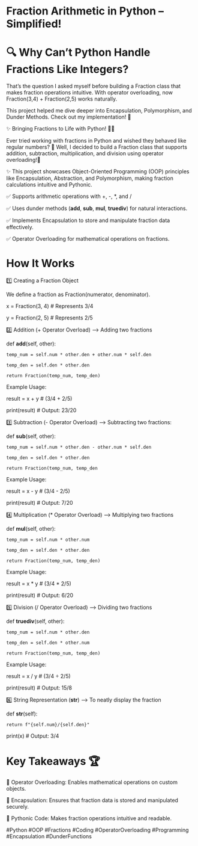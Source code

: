 #  Fraction Arithmetic in Python – Simplified!

# 🔍 Why Can’t Python Handle Fractions Like Integers?

That’s the question I asked myself before building a Fraction class that makes fraction operations intuitive. With operator overloading, now Fraction(3,4) + Fraction(2,5) works naturally.

This project helped me dive deeper into Encapsulation, Polymorphism, and Dunder Methods. Check out my implementation! 🚀

✨ Bringing Fractions to Life with Python! 🧮🐍

Ever tried working with fractions in Python and wished they behaved like regular numbers? 🤔 Well, I decided to build a Fraction class that supports addition, subtraction, multiplication, and division using operator overloading!🚀

✨ This project showcases Object-Oriented Programming (OOP) principles like Encapsulation, Abstraction, and Polymorphism, making fraction calculations intuitive and Pythonic.



✅ Supports arithmetic operations with +, -, *, and /

✅ Uses dunder methods (__add__, __sub__, __mul__, __truediv__) for natural interactions.

✅ Implements Encapsulation to store and manipulate fraction data effectively.

✅ Operator Overloading for mathematical operations on fractions.



# How It Works

1️⃣ Creating a Fraction Object

We define a fraction as Fraction(numerator, denominator).

x = Fraction(3, 4)  # Represents 3/4

y = Fraction(2, 5)  # Represents 2/5

2️⃣ Addition (+ Operator Overload) --> Adding two fractions

def __add__(self, other):

    temp_num = self.num * other.den + other.num * self.den

    temp_den = self.den * other.den

    return Fraction(temp_num, temp_den)

Example Usage:

result = x + y  # (3/4 + 2/5)

print(result)   # Output: 23/20


3️⃣ Subtraction (- Operator Overload) --> Subtracting two fractions:


def __sub__(self, other):

    temp_num = self.num * other.den - other.num * self.den

    temp_den = self.den * other.den

    return Fraction(temp_num, temp_den

Example Usage:

result = x - y  # (3/4 - 2/5)

print(result)   # Output: 7/20


4️⃣ Multiplication (* Operator Overload) --> Multiplying two fractions


def __mul__(self, other):

    temp_num = self.num * other.num

    temp_den = self.den * other.den

    return Fraction(temp_num, temp_den)

Example Usage:

result = x * y  # (3/4 * 2/5)

print(result)   # Output: 6/20


5️⃣ Division (/ Operator Overload) --> Dividing two fractions


def __truediv__(self, other):

    temp_num = self.num * other.den

    temp_den = self.den * other.num

    return Fraction(temp_num, temp_den)

Example Usage:

result = x / y  # (3/4 ÷ 2/5)

print(result)   # Output: 15/8


6️⃣ String Representation (__str__) --> To neatly display the fraction

def __str__(self):

    return f"{self.num}/{self.den}"

print(x)  # Output: 3/4

# Key Takeaways 🏆

📌 Operator Overloading: Enables mathematical operations on custom objects.

 📌 Encapsulation: Ensures that fraction data is stored and manipulated securely.

 📌 Pythonic Code: Makes fraction operations intuitive and readable.

#Python #OOP #Fractions #Coding #OperatorOverloading #Programming #Encapsulation #DunderFunctions


